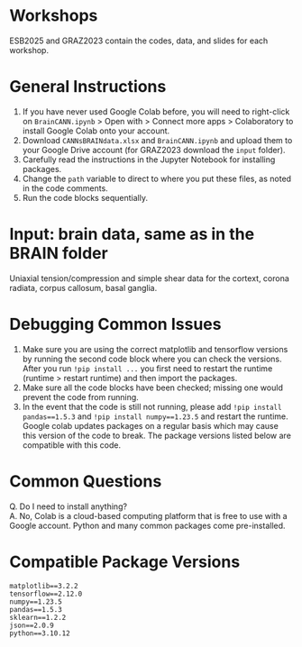 # Workshops
ESB2025 and GRAZ2023 contain the codes, data, and slides for each workshop. 

# General Instructions
1. If you have never used Google Colab before, you will need to right-click on `BrainCANN.ipynb` > Open with > Connect more apps > Colaboratory to install Google Colab onto your account.
2. Download `CANNsBRAINdata.xlsx` and `BrainCANN.ipynb` and upload them to your Google Drive account (for GRAZ2023 download the `input` folder).
3. Carefully read the instructions in the Jupyter Notebook for installing packages.
3. Change the `path` variable to direct to where you put these files, as noted in the code comments.
4. Run the code blocks sequentially.

# Input: brain data, same as in the BRAIN folder
Uniaxial tension/compression and simple shear data for the cortext, corona radiata, corpus callosum, basal ganglia.

# Debugging Common Issues
1. Make sure you are using the correct matplotlib and tensorflow versions by running the second code block where you can check the versions. After you run `!pip install ...` you first need to restart the runtime (runtime > restart runtime) and then import the packages. 
3. Make sure all the code blocks have been checked; missing one would prevent the code from running.
4. In the event that the code is still not running, please add `!pip install pandas==1.5.3` and `!pip install numpy==1.23.5` and restart the runtime. Google colab updates packages on a regular basis which may cause this version of the code to break. The package versions listed below are compatible with this code. 

# Common Questions
Q. Do I need to install anything? \
A. No, Colab is a cloud-based computing platform that is free to use with a Google account. Python and many common packages come pre-installed.

# Compatible Package Versions
`matplotlib==3.2.2` \
`tensorflow==2.12.0` \
`numpy==1.23.5` \
`pandas==1.5.3` \
`sklearn==1.2.2` \
`json==2.0.9` \
`python==3.10.12`
